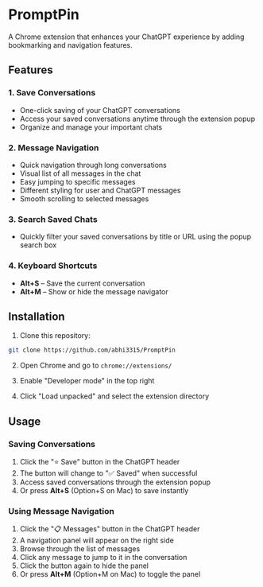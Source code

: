 # PromptPin

A Chrome extension that enhances your ChatGPT experience by adding bookmarking and navigation features.

## Features

### 1. Save Conversations
- One-click saving of your ChatGPT conversations
- Access your saved conversations anytime through the extension popup
- Organize and manage your important chats

### 2. Message Navigation
- Quick navigation through long conversations
- Visual list of all messages in the chat
- Easy jumping to specific messages
- Different styling for user and ChatGPT messages
- Smooth scrolling to selected messages

### 3. Search Saved Chats
- Quickly filter your saved conversations by title or URL using the popup search box

### 4. Keyboard Shortcuts
- **Alt+S** &ndash; Save the current conversation
- **Alt+M** &ndash; Show or hide the message navigator

## Installation

1. Clone this repository:
```bash
git clone https://github.com/abhi3315/PromptPin
```

2. Open Chrome and go to `chrome://extensions/`

3. Enable "Developer mode" in the top right

4. Click "Load unpacked" and select the extension directory

## Usage

### Saving Conversations
1. Click the "⭐ Save" button in the ChatGPT header
2. The button will change to "✅ Saved" when successful
3. Access saved conversations through the extension popup
4. Or press **Alt+S** (Option+S on Mac) to save instantly

### Using Message Navigation
1. Click the "📋 Messages" button in the ChatGPT header
2. A navigation panel will appear on the right side
3. Browse through the list of messages
4. Click any message to jump to it in the conversation
5. Click the button again to hide the panel
6. Or press **Alt+M** (Option+M on Mac) to toggle the panel
